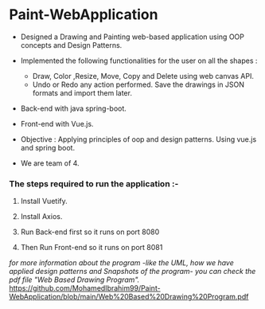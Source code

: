 # Paint-WebApplication

- Designed a Drawing and Painting web-based application using OOP concepts and Design Patterns. 
- Implemented the following functionalities for the user on all the shapes : 
  - Draw, Color ,Resize, Move, Copy and Delete using web canvas API.
  - Undo or Redo any action performed. Save the drawings in JSON formats and import them later.

- Back-end with java spring-boot. 

- Front-end with Vue.js.

- Objective : Applying principles of oop and design patterns. Using vue.js and spring boot.
- We are team of 4.


### The steps required to run the application :-

1. Install Vuetify.

2. Install Axios.

3. Run Back-end first so it runs on port 8080

4. Then Run Front-end so it runs on port 8081

*for more information about the program -like the UML, how we have applied design patterns and Snapshots of the program- you can check the pdf file "Web Based Drawing Program".*
https://github.com/MohamedIbrahim99/Paint-WebApplication/blob/main/Web%20Based%20Drawing%20Program.pdf
